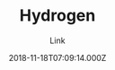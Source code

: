 ---
title: Hydrogen
github: https://github.com/link9596/jekyll-theme-Hydrogen
demo: https://hydrogen.atlinker.cn/
author: Link
thumbnail: themes/jekyll-theme-hydrogen.jpg
ssg:
  - Jekyll
cms:
  - Markdown
date: 2018-11-18T07:09:14.000Z
description: ':+1:轻盈、简洁的Jekyll主题，A Lightweight and Concise Jekyll theme For You.'
draft: true
publish_date: '2018-11-18T07:09:14Z'
update_date: '2022-02-08T06:03:15Z'
github_star: 62
github_fork: 81
---